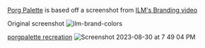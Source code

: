 [Porg Palette](https://porgpalette.vercel.app/) is based off a screenshot from [ILM's Branding video](https://youtu.be/oEj-2qmtvrU?si=3HDvJnBaP4cSFmPJ&t=98)

Original screenshot
![ilm-brand-colors](https://github.com/trevortylerlee/porgpalette/assets/49603972/ce9d325b-69a9-46db-9d11-709100182db1)


[porgpalette recreation](https://porgpalette.vercel.app/)
![Screenshot 2023-08-30 at 7 49 04 PM](https://github.com/trevortylerlee/porgpalette/assets/49603972/920c68e6-2ecc-4641-92f1-3aa3a38f7d12)
